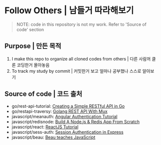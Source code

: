 Follow Others | 남들거 따라해보기
==============

> NOTE: code in this repository is not my work. Refer to 'Source of code' section

## Purpose | 만든 목적
1. I make this repo to organize all cloned codes from others | 다른 사람꺼 클론 코딩한거 몰아놓음
2. To track my study by commit | 커밋한거 보고 얼마나 공부했나 스스로 알아보기

## Source of code | 코드 출처
- go/rest-api-tutorial: [Creating a Simple RESTful API in Go](https://youtu.be/W5b64DXeP0o)
- go/restapi-traversy: [Golang REST API With Mux](https://youtu.be/SonwZ6MF5BE)
- javascript/meanauth: [Angular Authentication Tutorial](https://www.youtube.com/playlist?list=PLC3y8-rFHvwg2RBz6UplKTGIXREj9dV0G)
- javascript/redisnode: [Build A Node.js & Redis App From Scratch](https://youtu.be/9S-mphgE5fA)
- javascript/react: [ReactJS Tutorial](https://youtu.be/QFaFIcGhPoM)
- javascript/sess-auth: [Session Authentication in Express](https://youtu.be/OH6Z0dJ_Huk)
- javascript/beau: [Beau teaches JavaScript](https://www.youtube.com/playlist?list=PLWKjhJtqVAbmoiNlqLJg1gxEjEuKHHcn_)
